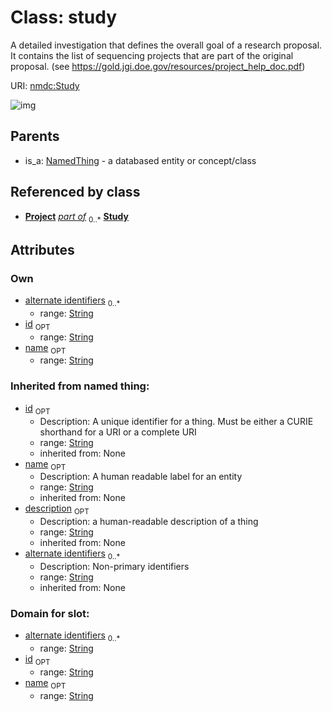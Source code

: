 
# Class: study


A detailed investigation that  defines the overall goal of a research proposal.  It contains the list of sequencing projects that are part of the original proposal. (see https://gold.jgi.doe.gov/resources/project_help_doc.pdf)

URI: [nmdc:Study](https://microbiomedata/meta/Study)

![img](http://yuml.me/diagram/nofunky;dir:TB/class/\[Project]++-%20part%20of%200..*>\[Study|id:string%20%3F;name:string%20%3F;alternate_identifiers:string%20*;description(i):string%20%3F],%20\[NamedThing]^-\[Study])

## Parents

 *  is_a: [NamedThing](NamedThing.md) - a databased entity or concept/class

## Referenced by class

 *  **[Project](Project.md)** *[part of](part_of.md)*  <sub>0..*</sub>  **[Study](Study.md)**

## Attributes


### Own

 * [alternate identifiers](study_alternate_identifiers.md)  <sub>0..*</sub>
    * range: [String](String.md)
 * [id](study_id.md)  <sub>OPT</sub>
    * range: [String](String.md)
 * [name](study_name.md)  <sub>OPT</sub>
    * range: [String](String.md)

### Inherited from named thing:

 * [id](id.md)  <sub>OPT</sub>
    * Description: A unique identifier for a thing. Must be either a CURIE shorthand for a URI or a complete URI
    * range: [String](String.md)
    * inherited from: None
 * [name](name.md)  <sub>OPT</sub>
    * Description: A human readable label for an entity
    * range: [String](String.md)
    * inherited from: None
 * [description](description.md)  <sub>OPT</sub>
    * Description: a human-readable description of a thing
    * range: [String](String.md)
    * inherited from: None
 * [alternate identifiers](alternate_identifiers.md)  <sub>0..*</sub>
    * Description: Non-primary identifiers
    * range: [String](String.md)
    * inherited from: None

### Domain for slot:

 * [alternate identifiers](study_alternate_identifiers.md)  <sub>0..*</sub>
    * range: [String](String.md)
 * [id](study_id.md)  <sub>OPT</sub>
    * range: [String](String.md)
 * [name](study_name.md)  <sub>OPT</sub>
    * range: [String](String.md)

